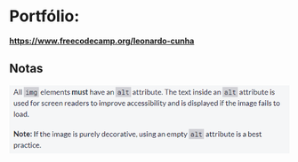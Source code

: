 # Portfólio: 
**https://www.freecodecamp.org/leonardo-cunha**

## Notas

![Sobre atributo alt de img e acessibilidade](/misc/alt_acessibilidade.png)